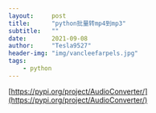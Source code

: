 ```yaml
---
layout:     post
title:      "python批量转mp4到mp3"
subtitle:   ""
date:       2021-09-08
author:     "Tesla9527"
header-img: "img/vancleefarpels.jpg"
tags:
    - python
---
```



[https://pypi.org/project/AudioConverter/](https://pypi.org/project/AudioConverter/)